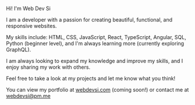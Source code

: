 Hi! I'm Web Dev Si 

I am a developer with a passion for creating beautiful, functional, and responsive websites. 

My skills include: HTML, CSS, JavaScript, React, TypeScript, Angular, SQL, Python (beginner level), and I'm always learning more (currently exploring GraphQL).

I am always looking to expand my knowledge and improve my skills, and I enjoy sharing my work with others. 

Feel free to take a look at my projects and let me know what you think!

You can view my portfolio at [webdevsi.com](https://webdevsi.com) (coming soon!) or contact me at [webdevsi@pm.me](mailto:webdevsi@pm.me)

<!---
WebDevSiDotCom/WebDevSiDotCom is a ✨ special ✨ repository because its `README.md` (this file) appears on your GitHub profile.
You can click the Preview link to take a look at your changes.
--->

